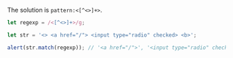 The solution is `pattern:<[^<>]+>`.

```js run
let regexp = /<[^<>]+>/g;

let str = '<> <a href="/"> <input type="radio" checked> <b>';

alert(str.match(regexp)); // '<a href="/">', '<input type="radio" checked>', '<b>'
```
